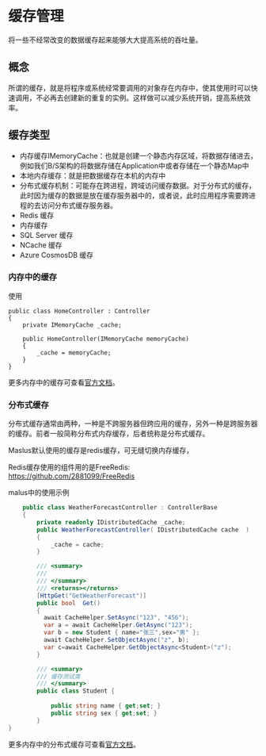 # 缓存管理

将一些不经常改变的数据缓存起来能够大大提高系统的吞吐量。

## 概念

所谓的缓存，就是将程序或系统经常要调用的对象存在内存中，使其使用时可以快速调用，不必再去创建新的重复的实例。这样做可以减少系统开销，提高系统效率。

## 缓存类型

- 内存缓存IMemoryCache：也就是创建一个静态内存区域，将数据存储进去，例如我们B/S架构的将数据存储在Application中或者存储在一个静态Map中
- 本地内存缓存：就是把数据缓存在本机的内存中
- 分布式缓存机制：可能存在跨进程，跨域访问缓存数据。对于分布式的缓存，此时因为缓存的数据是放在缓存服务器中的，或者说，此时应用程序需要跨进程的去访问分布式缓存服务器。
- Redis 缓存
- 内存缓存
- SQL Server 缓存
- NCache 缓存
- Azure CosmosDB 缓存

### 内存中的缓存

使用

```
public class HomeController : Controller
{
    private IMemoryCache _cache;

    public HomeController(IMemoryCache memoryCache)
    {
        _cache = memoryCache;
    }
}
```

更多内存中的缓存可查看[官方文档](https://learn.microsoft.com/zh-cn/aspnet/core/performance/caching/memory)。

### 分布式缓存

分布式缓存通常由两种，一种是不跨服务器但跨应用的缓存，另外一种是跨服务器的缓存。前者一般简称分布式内存缓存，后者统称是分布式缓存。

Maslus默认使用的缓存是redis缓存，可无缝切换内存缓存，

Redis缓存使用的组件用的是FreeRedis: <https://github.com/2881099/FreeRedis>

malus中的使用示例

```csharp
    public class WeatherForecastController : ControllerBase
    { 
        private readonly IDistributedCache _cache;
        public WeatherForecastController( IDistributedCache cache  )
        { 
            _cache = cache;
        }

        /// <summary>
        /// 
        /// </summary>
        /// <returns></returns>
        [HttpGet("GetWeatherForecast")] 
        public bool  Get()
        { 
          await CacheHelper.SetAsync("123", "456");
          var a = await CacheHelper.GetAsync("123");
          var b = new Student { name="张三",sex="男" };
          await CacheHelper.SetObjectAsync("z", b);
          var c=await CacheHelper.GetObjectAsync<Student>("z"); 
        }

        /// <summary>
        /// 缓存测试类
        /// </summary>
        public class Student { 
        
            public string name { get;set; }
            public string sex { get;set; }
        }
}
```

更多内存中的分布式缓存可查看[官方文档](https://learn.microsoft.com/zh-cn/aspnet/core/performance/caching/distributed?view=aspnetcore-8.0)。
